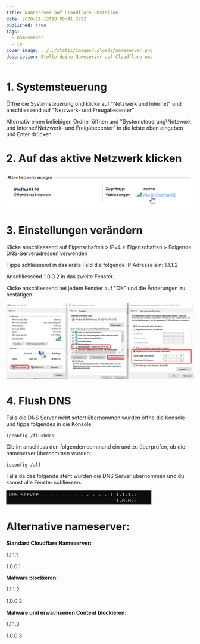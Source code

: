 ```yaml
---
title: Nameserver auf Cloudflare umstellen
date: 2020-11-12T18:08:41.279Z
published: true
tags:
  - nameserver
  - ip
cover_image: ../../static/images/uploads/nameserver.png
description: Stelle deine Nameserver auf Cloudflare um.
---
```

# 1. Systemsteuerung

Öffne die Systemsteuerung und klicke auf "Netzwerk und Internet" und anschliessend auf "Netzwerk- und Freugabecenter"

Alternativ einen beliebigen Ordner öffnen und "Systemsteuerung\Netzwerk und Internet\Netzwerk- und Freigabecenter" in die leiste oben eingeben und Enter drücken.

# 2. Auf das aktive Netzwerk klicken

![](../../static/images/uploads/2020-11-12_19-17-03.png)

# 3. Einstellungen verändern

Klicke anschliessend auf Eigenschaften > IPv4 > Eigenschaften > Folgende DNS-Serveradressen verwenden

Tippe schliessend in das erste Feld die folgende IP Adresse ein: 1.1.1.2

Anschliessend 1.0.0.2 in das zweite Fenster.

Klicke anschliessend bei jedem Fenster auf "OK" und die Änderungen zu bestätigen

![](../../static/images/uploads/2020-11-12_19-19-28.png)

# 4. Flush DNS

Falls die DNS Server nicht sofort übernommen wurden öffne die Konsole und tippe folgendes in die Konsole:

```
ipconfig /flushdns
```

Gib im anschluss den folgenden command ein und zu überprüfen, ob die nameserver übernommen wurden:

```
ipconfig /all
```

Falls da das folgende steht wurden die DNS Server übernommen und du kannst alle Fenster schliessen.

![](../../static/images/uploads/2020-11-12_19-28-30.png)

# Alternative nameserver:

**Standard Cloudflare Nameserver:**

1.1.1.1

1.0.0.1

**Malware blockieren:**

1.1.1.2

1.0.0.2

**Malware und erwachsenen Content blockieren:**

1.1.1.3

1.0.0.3
